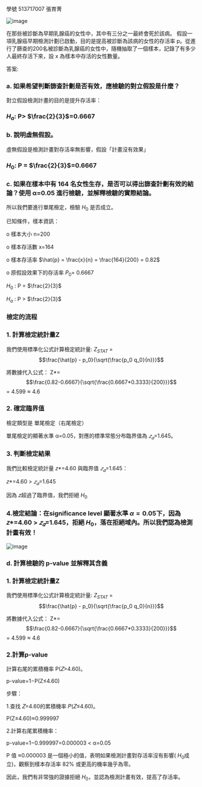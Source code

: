 學號 513717007  張育菁

![image](https://github.com/user-attachments/assets/a56aa696-8296-4fa5-aa2b-923a7463f8ee)

在那些被診斷為早期乳腺癌的女性中，其中有三分之一最終會死於該病。
假設一項乳腺癌早期檢測計劃已啟動，目的是提高被診斷為該病的女性的存活率 p。從進行了篩查的200名被診斷為乳腺癌的女性中，隨機抽取了一個樣本，記錄了有多少人最終存活下來，設 x 為樣本中存活的女性數量。



答案:


### a. 如果希望判斷篩查計劃是否有效，應檢驗的對立假設是什麼？

對立假設檢測計畫的目的是提升存活率：

### $H_a$: P> $\frac{2}{3}$=0.6667


### b. 說明虛無假設。
虛無假設是檢測計畫對存活率無影響，假設「計畫沒有效果」

### $H_0$: P = $\frac{2}{3}$=0.6667


### c. 如果在樣本中有 164 名女性生存，是否可以得出篩查計劃有效的結論？使用 α=0.05 進行檢驗，並解釋檢驗的實際結論。

所以我們要進行單尾檢定，檢驗 $H_0$ 是否成立。

已知條件，樣本資訊：

o	樣本大小 n=200

o	樣本存活數 x=164

o	樣本存活率 $\hat{p} = \frac{x}{n} = \frac{164}{200} = 0.82$

o	原假設效果下的存活率 $P_0$= 0.6667

$H_0$ : P = $\frac{2}{3}$
   
$H_a$ : P > $\frac{2}{3}$

### 檢定的流程

### 1. 計算檢定統計量Z

我們使用標準化公式計算檢定統計量:  $Z_{STAT}$ = $$\frac{\hat{p} - p_0}{\sqrt{\frac{p_0 q_0}{n}}}$$

將數據代入公式： Z*= $$\frac{0.82-0.6667}{\sqrt{\frac{0.6667*0.3333}{200}}}$$ = 4.599 ${\approx}$ 4.6

### 2. 確定臨界值

檢定類型是 單尾檢定（右尾檢定）

單尾檢定的顯著水準 α=0.05，對應的標準常態分布臨界值為 $𝑧_𝛼$=1.645。

### 3. 判斷檢定結果

我們比較檢定統計量 𝑧*=4.60 與臨界值 $𝑧_𝛼$=1.645：

 𝑧*=4.60 > $𝑧_𝛼$=1.645

 因為 𝑧超過了臨界值，我們拒絕 $H_0$
​
### 4.檢定結論：在significance level 顯著水準 $\alpha = 0.05$下，因為 𝑧*=4.60 > $𝑧_𝛼$=1.645，拒絕 $H_0$，落在拒絕域內。所以我們認為檢測計畫有效！

![image](https://github.com/user-attachments/assets/58127144-da30-47b5-b697-3dfebf25ae36)





### d. 計算檢驗的 p-value 並解釋其含義

### 1. 計算檢定統計量Z

我們使用標準化公式計算檢定統計量:  $Z_{STAT}$ = $$\frac{\hat{p} - p_0}{\sqrt{\frac{p_0 q_0}{n}}}$$

將數據代入公式： Z*= $$\frac{0.82-0.6667}{\sqrt{\frac{0.6667*0.3333}{200}}}$$ = 4.599 ${\approx}$ 4.6

### 2.計算p-value

計算右尾的累積機率 P(𝑍>4.60)。

p-value=1−P(Z≤4.60)

步驟：

1.查找 𝑍=4.60的累積機率 𝑃(𝑍≤4.60)。

P(Z≤4.60)≈0.999997

2.計算右尾累積機率：

p-value=1−0.999997=0.000003 < α=0.05 

P 值 ≈0.000003 是一個極小的值，表明如果檢測計畫對存活率沒有影響( $H_0$成立)，觀察到樣本存活率 82% 或更高的機率幾乎為零。

因此，我們有非常強的證據拒絕 $H_0$，並認為檢測計畫有效，提高了存活率。




